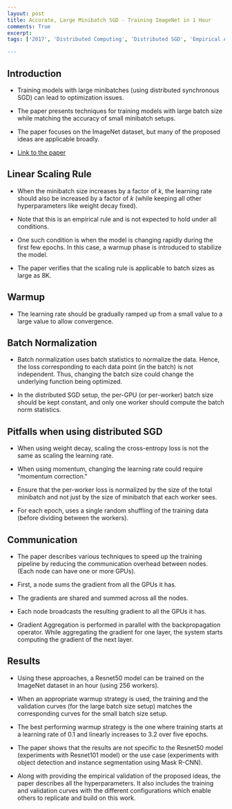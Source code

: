 ```yaml
---
layout: post
title: Accurate, Large Minibatch SGD - Training ImageNet in 1 Hour
comments: True
excerpt: 
tags: ['2017', 'Distributed Computing', 'Distributed SGD', 'Empirical Advice', Synchronous SGD', AI, ImageNet]

---
```



## Introduction

* Training models with large minibatches (using distributed synchronous SGD) can lead to optimization issues.

* The paper presents techniques for training models with large batch size while matching the accuracy of small minibatch setups.

* The paper focuses on the ImageNet dataset, but many of the proposed ideas are applicable broadly.

* [Link to the paper](https://arxiv.org/abs/1706.02677)

## Linear Scaling Rule

* When the minibatch size increases by a factor of *k*, the learning rate should also be increased by a factor of *k* (while keeping all other hyperparameters like weight decay fixed).

* Note that this is an empirical rule and is not expected to hold under all conditions.

* One such condition is when the model is changing rapidly during the first few epochs. In this case, a warmup phase is introduced to stabilize the model.

* The paper verifies that the scaling rule is applicable to batch sizes as large as 8K.

## Warmup

* The learning rate should be gradually ramped up from a small value to a large value to allow convergence.

## Batch Normalization

* Batch normalization uses batch statistics to normalize the data. Hence, the loss corresponding to each data point (in the batch) is not independent. Thus, changing the batch size could change the underlying function being optimized.

* In the distributed SGD setup, the per-GPU (or per-worker) batch size should be kept constant, and only one worker should compute the batch norm statistics.

## Pitfalls when using distributed SGD

* When using weight decay, scaling the cross-entropy loss is not the same as scaling the learning rate.

* When using momentum, changing the learning rate could require "momentum correction."

* Ensure that the per-worker loss is normalized by the size of the total minibatch and not just by the size of minibatch that each worker sees.

* For each epoch, uses a single random shuffling of the training data (before dividing between the workers).

## Communication

* The paper describes various techniques to speed up the training pipeline by reducing the communication overhead between nodes. (Each node can have one or more GPUs).

* First, a node sums the gradient from all the GPUs it has.

* The gradients are shared and summed across all the nodes.

* Each node broadcasts the resulting gradient to all the GPUs it has.

* Gradient Aggregation is performed in parallel with the backpropagation operator. While aggregating the gradient for one layer, the system starts computing the gradient of the next layer.

## Results

* Using these approaches, a Resnet50 model can be trained on the ImageNet dataset in an hour (using 256 workers).

* When an appropriate warmup strategy is used, the training and the validation curves (for the large batch size setup) matches the corresponding curves for the small batch size setup.

* The best performing warmup strategy is the one where training starts at a learning rate of 0.1 and linearly increases to 3.2 over five epochs.

* The paper shows that the results are not specific to the Resnet50 model (experiments with Resnet101 model) or the use case (experiments with object detection and instance segmentation using Mask R-CNN).

* Along with providing the empirical validation of the proposed ideas, the paper describes all the hyperparameters. It also includes the training and validation curves with the different configurations which enable others to replicate and build on this work.